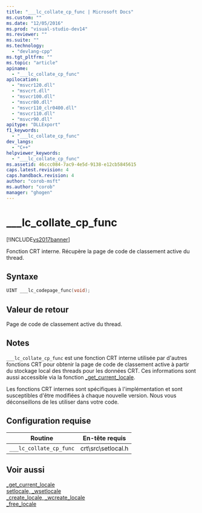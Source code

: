 ```yaml
---
title: "___lc_collate_cp_func | Microsoft Docs"
ms.custom: ""
ms.date: "12/05/2016"
ms.prod: "visual-studio-dev14"
ms.reviewer: ""
ms.suite: ""
ms.technology: 
  - "devlang-cpp"
ms.tgt_pltfrm: ""
ms.topic: "article"
apiname: 
  - "___lc_collate_cp_func"
apilocation: 
  - "msvcr120.dll"
  - "msvcrt.dll"
  - "msvcr100.dll"
  - "msvcr80.dll"
  - "msvcr110_clr0400.dll"
  - "msvcr110.dll"
  - "msvcr90.dll"
apitype: "DLLExport"
f1_keywords: 
  - "___lc_collate_cp_func"
dev_langs: 
  - "C++"
helpviewer_keywords: 
  - "___lc_collate_cp_func"
ms.assetid: 46ccc084-7ac9-4e5d-9138-e12cb5845615
caps.latest.revision: 4
caps.handback.revision: 4
author: "corob-msft"
ms.author: "corob"
manager: "ghogen"
---
```

# ___lc_collate_cp_func
[!INCLUDE[vs2017banner](../assembler/inline/includes/vs2017banner.md)]

Fonction CRT interne.  Récupère la page de code de classement active du thread.  
  
## Syntaxe  
  
```cpp  
UINT ___lc_codepage_func(void);  
```  
  
## Valeur de retour  
 Page de code de classement active du thread.  
  
## Notes  
 `___lc_collate_cp_func` est une fonction CRT interne utilisée par d'autres fonctions CRT pour obtenir la page de code de classement active à partir du stockage local des threads pour les données CRT.  Ces informations sont aussi accessible via la fonction [\_get\_current\_locale](../c-runtime-library/reference/get-current-locale.md).  
  
 Les fonctions CRT internes sont spécifiques à l'implémentation et sont susceptibles d'être modifiées à chaque nouvelle version.  Nous vous déconseillons de les utiliser dans votre code.  
  
## Configuration requise  
  
|Routine|En\-tête requis|  
|-------------|---------------------|  
|`___lc_collate_cp_func`|crt\\src\\setlocal.h|  
  
## Voir aussi  
 [\_get\_current\_locale](../c-runtime-library/reference/get-current-locale.md)   
 [setlocale, \_wsetlocale](../c-runtime-library/reference/setlocale-wsetlocale.md)   
 [\_create\_locale, \_wcreate\_locale](../c-runtime-library/reference/create-locale-wcreate-locale.md)   
 [\_free\_locale](../c-runtime-library/reference/free-locale.md)